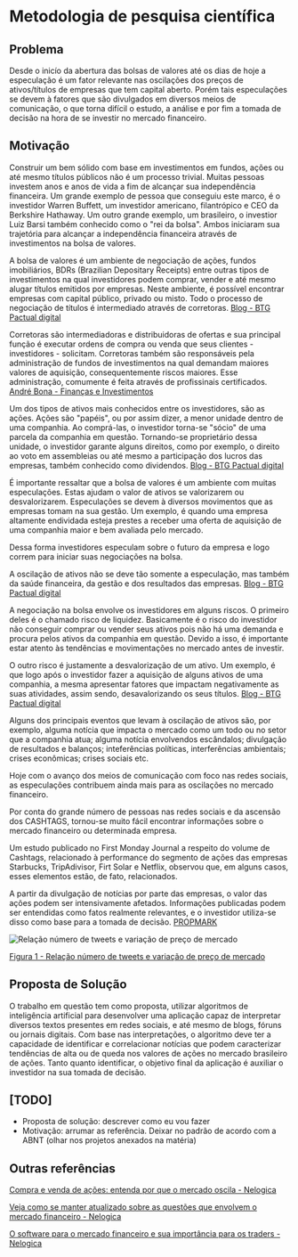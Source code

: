 # Metodologia de pesquisa científica

## Problema
Desde o inicío da abertura das bolsas de valores até os dias de hoje a especulação é um fator relevante nas oscilações dos preços de ativos/títulos de empresas que tem capital aberto. Porém tais especulações se devem à fatores que são divulgados em diversos meios de comunicação, o que torna difícil o estudo, a análise e por fim a tomada de decisão na hora de se investir no mercado financeiro.

## Motivação

Construir um bem sólido com base em investimentos em fundos, ações ou até mesmo títulos públicos não é um processo trivial. Muitas pessoas investem anos e anos de vida a fim de alcançar sua independência financeira. Um grande exemplo de pessoa que conseguiu este marco, é o investidor Warren Buffett, um investidor americano, filantrópico e CEO da Berkshire Hathaway. Um outro grande exemplo, um brasileiro, o investior Luiz Barsi também conhecido como o "rei da bolsa". Ambos iniciaram sua trajetória para alcançar a independência financeira através de investimentos na bolsa de valores.

A bolsa de valores é um ambiente de negociação de ações, fundos imobiliários, BDRs (Brazilian Depositary Receipts) entre outras tipos de investimentos na qual investidores podem comprar, vender e até mesmo alugar títulos emitidos por empresas. Neste ambiente, é possível encontrar empresas com capital público, privado ou misto. Todo o processo de negociação de títulos é intermediado através de corretoras. [Blog - BTG Pactual digital](https://www.btgpactualdigital.com/blog/investimentos/tudo-sobre-bolsa-de-valores)

Corretoras são intermediadoras e distribuidoras de ofertas e sua principal função é executar ordens de compra ou venda que seus clientes - investidores - solicitam. Corretoras também são responsáveis pela administração de fundos de investimentos na qual demandam maiores valores de aquisição, consequentemente riscos maiores. Esse administração, comumente é feita através de profissinais certificados. [André Bona - Finanças e Investimentos](https://andrebona.com.br/entendendo-o-mercado-financeiro-em-6-passos/)

Um dos tipos de ativos mais conhecidos entre os investidores, são as ações. Ações são "papéis", ou por assim dizer, a menor unidade dentro de uma companhia. Ao comprá-las, o investidor torna-se "sócio" de uma parcela da companhia em questão. Tornando-se proprietário dessa unidade, o investidor garante alguns direitos, como por exemplo, o direito ao voto em assembleias ou até mesmo a participação dos lucros das empresas, também conhecido como dividendos. [Blog - BTG Pactual digital](https://www.btgpactualdigital.com/blog/investimentos/tudo-sobre-bolsa-de-valores)

É importante ressaltar que a bolsa de valores é um ambiente com muitas especulações. Estas ajudam o valor de ativos se valorizarem ou desvalorizarem. Especulações se devem à diversos movimentos que as empresas tomam na sua gestão. Um exemplo, é quando uma empresa altamente endividada esteja prestes a receber uma oferta de aquisição de uma companhia maior e bem avaliada pelo mercado.

Dessa forma investidores especulam sobre o futuro da empresa e logo correm para iniciar suas negociações na bolsa.

A oscilação de ativos não se deve tão somente a especulação, mas também da saúde financeira, da gestão e dos resultados das empresas. [Blog - BTG Pactual digital](https://www.btgpactualdigital.com/blog/investimentos/tudo-sobre-bolsa-de-valores)

A negociação na bolsa envolve os investidores em alguns riscos. O primeiro deles é o chamado risco de liquidez. Basicamente é o risco do investidor não conseguir comprar ou vender seus ativos pois não há uma demanda e procura pelos ativos da companhia em questão. Devido a isso, é importante estar atento às tendências e movimentações no mercado antes de investir.

O outro risco é justamente a desvalorização de um ativo. Um exemplo, é que logo após o investidor fazer a aquisição de alguns ativos de uma companhia, a mesma apresentar fatores que impactam negativamente as suas atividades, assim sendo, desavalorizando os seus títulos. [Blog - BTG Pactual digital](https://www.btgpactualdigital.com/blog/investimentos/tudo-sobre-bolsa-de-valores)

Alguns dos principais eventos que levam à oscilação de ativos são, por exemplo, alguma notícia que impacta o mercado como um todo ou no setor que a companhia atua; alguma notícia envolvendos escândalos; divulgação de resultados e balanços; inteferências políticas, interferências ambientais; crises econômicas; crises sociais etc.

Hoje com o avanço dos meios de comunicação com foco nas redes sociais, as especulações contribuem ainda mais para as oscilações no mercado financeiro.

Por conta do grande número de pessoas nas redes sociais e da ascensão dos CASHTAGS, tornou-se muito fácil encontrar informações sobre o mercado financeiro ou determinada empresa.

Um estudo publicado no First Monday Journal a respeito do volume de Cashtags, relacionado à performance do segmento de ações das empresas Starbucks, TripAdivisor, Firt Solar e Netflix, observou que, em alguns casos, esses elementos estão, de fato, relacionados.

A partir da divulgação de notícias por parte das empresas, o valor das ações podem ser intensivamente afetados. Informações publicadas podem ser entendidas como fatos realmente relevantes, e o investidor utiliza-se disso como base para a tomada de decisão. [PROPMARK](https://propmark.com.br/opiniao/o-sentimento-nas-redes-sociais-e-o-impacto-no-mercado-financeiro/)

![Relação número de tweets e variação de preço de mercado](https://i0.wp.com/assets.propmark.com.br/uploads/2019/09/dd.png?w=737&ssl=1)

[Figura 1 - Relação número de tweets e variação de preço de mercado](https://propmark.com.br/opiniao/o-sentimento-nas-redes-sociais-e-o-impacto-no-mercado-financeiro/)

## Proposta de Solução

O trabalho em questão tem como proposta, utilizar algoritmos de inteligência artificial para desenvolver uma aplicação capaz de interpretar diversos textos presentes em redes sociais, e até mesmo de blogs, fóruns ou jornais digitais. Com base nas interpretações, o algoritmo deve ter a capacidade de identificar e correlacionar notícias que podem caracterizar tendências de alta ou de queda nos valores de ações no mercado brasileiro de ações. Tanto quanto identificar, o objetivo final da aplicação é auxiliar o investidor na sua tomada de decisão.

## [TODO]
- Proposta de solução: descrever como eu vou fazer
- Motivação: arrumar as referência. Deixar no padrão de acordo com a ABNT (olhar nos projetos anexados na matéria)

## Outras referências

[Compra e venda de ações: entenda por que o mercado oscila - Nelogica](https://blog.nelogica.com.br/compra-e-venda-de-acoes-entenda-por-que-o-mercado-oscila-2/)

[Veja como se manter atualizado sobre as questões que envolvem o mercado financeiro - Nelogica](http://blog.nelogica.com.br/veja-como-se-manter-atualizado-sobre-as-questoes-que-envolvem-o-mercado-financeiro/)

[O software para o mercado financeiro e sua importância para os traders - Nelogica](http://blog.nelogica.com.br/o-software-para-o-mercado-financeiro-e-sua-importancia-para-os-traders/)
